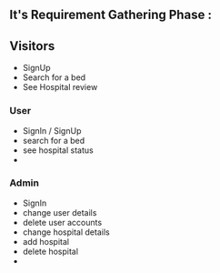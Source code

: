 ## It's Requirement Gathering Phase :

## Visitors
- SignUp
- Search for a bed
- See Hospital review

### User
- SignIn / SignUp
- search for a bed
- see hospital status
- 

### Admin
- SignIn
- change user details
- delete user accounts
- change hospital details
- add hospital
- delete hospital
- 